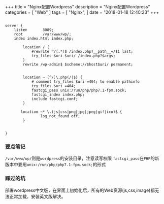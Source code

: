 +++
title = "Nginx配置Wordpress"
description = "Nginx配置Wordpress"
categories = [
    "Web"
]
tags = [
    "Nginx",
]
date = "2018-01-18 12:40:23"
+++

```shell

server {
    listen       8089;
    root         /var/www/wp/;
    index index.html index.php;

        location / {
            #rewrite ^/(.*)$ /index.php?__path__=/$1 last;
            try_files $uri $uri/ /index.php?$args;
        }
        rewrite /wp-admin$ $scheme://$host$uri/ permanent;


        location ~ [^/]\.php(/|$) {
            # comment try_files $uri =404; to enable pathinfo
            try_files $uri =404;
            fastcgi_pass unix:/run/php/php7.1-fpm.sock;
            fastcgi_index index.php;
            include fastcgi.conf;
        }

       location ~* \.(js|css|png|jpg|jpeg|gif|ico)$ {
                log_not_found off;
        }


}

```

### 要点笔记
`/var/www/wp/`则是`wordpress`的安装目录，注意读写权限
`fastcgi_pass`在`PHP`的新版本中要用`unix:/run/php/php7.1-fpm.sock;`的形式

### 踩过的坑
部署wordpress中文版，在界面上初始化后，所有的Web资源(js,css,image)都无法正常加载，安装英文版解决。

